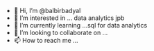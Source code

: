 - 👋 Hi, I’m @balbirbadyal
- 👀 I’m interested in ... data analytics jpb
- 🌱 I’m currently learning ...sql for data analytics
- 💞️ I’m looking to collaborate on ...
- 📫 How to reach me ...

<!---
balbirbadyal/balbirbadyal is a ✨ special ✨ repository because its `README.md` (this file) appears on your GitHub profile.
You can click the Preview link to take a look at your changes.
--->
